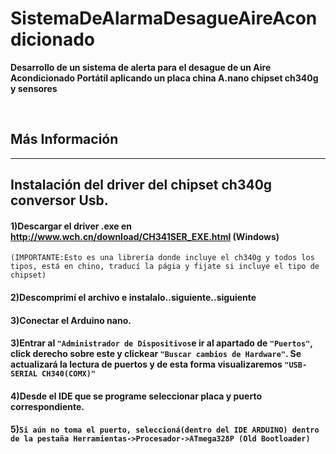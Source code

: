# SistemaDeAlarmaDesagueAireAcondicionado

**Desarrollo de un sistema de alerta para el desague de un Aire Acondicionado Portátil aplicando un placa china A.nano chipset ch340g y sensores**

</br>

## Más Información

<hr>

## Instalación del driver del chipset ch340g conversor Usb.

#### 1)Descargar el driver .exe  en http://www.wch.cn/download/CH341SER_EXE.html (Windows) 
````(IMPORTANTE:Esto es una librería donde incluye el ch340g y todos los tipos, está en chino, traducí la págia y fijate si incluye el tipo de chipset)````

#### 2)Descomprimí el archivo e instalalo..siguiente..siguiente

#### 3)Conectar el Arduino nano.

#### 3)Entrar al ```"Administrador de Dispositivos```e ir al apartado de  ```"Puertos"```, click derecho sobre este y clickear ```"Buscar cambios de Hardware"```. Se actualizará la lectura de puertos y de esta forma visualizaremos ```"USB-SERIAL CH340(COMX)"```

#### 4)Desde el IDE que se programe seleccionar placa y puerto correspondiente.

#### 5)```Si aún no toma el puerto, seleccioná(dentro del IDE ARDUINO) dentro de la pestaña Herramientas->Procesador->ATmega328P (Old Bootloader)```
